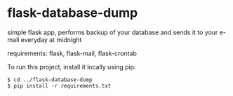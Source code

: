 # flask-database-dump

simple flask app, performs backup of your database and sends it to your e-mail everyday at midnight

requirements: flask, flask-mail, flask-crontab

To run this project, install it locally using pip:

```
$ cd ../flask-database-dump
$ pip install -r requirements.txt
```
